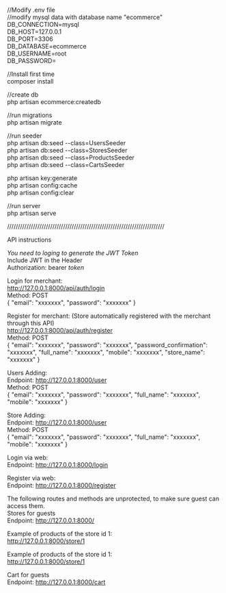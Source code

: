 //Modify .env file<br/>
//modify mysql data with database name "ecommerce"<br/>
DB_CONNECTION=mysql<br/>
DB_HOST=127.0.0.1<br/>
DB_PORT=3306<br/>
DB_DATABASE=ecommerce<br/>
DB_USERNAME=root<br/>
DB_PASSWORD=<br/>

//Install first time<br/>
composer install<br/>

//create db<br/>
php artisan ecommerce:createdb<br/>

//run migrations<br/>
php artisan migrate<br/>

//run seeder<br/>
php artisan db:seed --class=UsersSeeder<br/>
php artisan db:seed --class=StoresSeeder<br/>
php artisan db:seed --class=ProductsSeeder<br/>
php artisan db:seed --class=CartsSeeder<br/>

php artisan key:generate<br/>
php artisan config:cache<br/>
php artisan config:clear<br/>

//run server<br/>
php artisan serve<br/>

/////////////////////////////////////////////////////////////////////////<br>

API instructions<br/>

*You need to loging to generate the JWT Token* <br/>
Include JWT in the Header<br/>
Authorization: bearer *token*<br/>

Login for merchant: <br/>
http://127.0.0.1:8000/api/auth/login<br/>
Method: POST<br>
{
    "email": "xxxxxxx",
    "password": "xxxxxxx"
}

Register for merchant: (Store automatically registered with the merchant through this API) <br>
http://127.0.0.1:8000/api/auth/register<br/>
Method: POST<br>
{
    "email": "xxxxxxx",
    "password": "xxxxxxx",
    "password_confirmation": "xxxxxxx",
    "full_name": "xxxxxxx",
    "mobile": "xxxxxxx",
    "store_name": "xxxxxxx"
}

Users Adding: <br>
Endpoint: http://127.0.0.1:8000/user <br>
Method: POST<br>
{
    "email": "xxxxxxx",
    "password": "xxxxxxx",
    "full_name": "xxxxxxx",
    "mobile": "xxxxxxx"
}

Store Adding: <br>
Endpoint: http://127.0.0.1:8000/user <br>
Method: POST<br>
{
    "email": "xxxxxxx",
    "password": "xxxxxxx",
    "full_name": "xxxxxxx",
    "mobile": "xxxxxxx"
}

Login via web:<br>
Endpoint: http://127.0.0.1:8000/login <br>

Register via web:<br>
Endpoint: http://127.0.0.1:8000/register <br>

The following routes and methods are unprotected, to make sure guest can access them.<br>
Stores for guests<br>
Endpoint: http://127.0.0.1:8000/ <br>

Example of products of the store id 1:<br>
http://127.0.0.1:8000/store/1 <br>

Example of products of the store id 1:<br>
http://127.0.0.1:8000/store/1 <br>

Cart for guests<br>
Endpoint: http://127.0.0.1:8000/cart <br>
